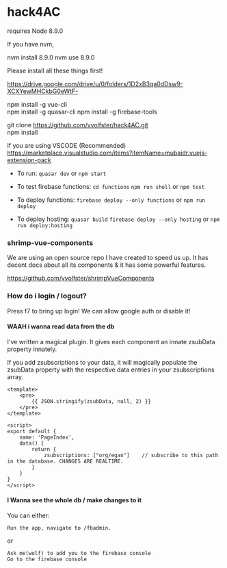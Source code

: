 # hack4AC

requires Node 8.9.0  

If you have nvm,

nvm install 8.9.0
nvm use 8.9.0

Please install all these things first!

https://drive.google.com/drive/u/0/folders/1D2xB3qa0dDsw9-XCXYewMHCkbG0eWtF-  

npm install -g vue-cli  
npm install -g quasar-cli
npm install -g firebase-tools

git clone https://github.com/vvolfster/hack4AC.git  
npm install

If you are using VSCODE (Recommended)  
https://marketplace.visualstudio.com/items?itemName=mubaidr.vuejs-extension-pack  



* To run:
`quasar dev`
or `npm start`

* To test firebase functions:
`cd functions`
`npm run shell`
or `npm test`

* To deploy functions:
`firebase deploy --only functions`
or `npm run deploy`

* To deploy hosting:
`quasar build`
`firebase deploy --only hosting`
or `npm run deploy:hosting`


### shrimp-vue-components
We are using an open source repo I have created to speed us up. 
It has decent docs about all its components & it has some powerful features.

https://github.com/vvolfster/shrimpVueComponents

### How do i login / logout?
Press f7 to bring up login!
We can allow google auth or disable it!


#### WAAH i wanna read data from the db
I've written a magical plugin. It gives each component an innate zsubData property innately.

If you add zsubscriptions to your data, it will magically populate the zsubData property with the respective data entries in your zsubscriptions array.
```
<template>
    <pre>
        {{ JSON.stringify(zsubData, null, 2) }}
    </pre>
</template>

<script>
export default {
    name: 'PageIndex',
    data() {
        return {
            zsubscriptions: ["org/egan"]    // subscribe to this path in the database. CHANGES ARE REALTIME.
        }
    }
}
</script>
```


#### I Wanna see the whole db / make changes to it ####
You can either:
```
Run the app, navigate to /fbadmin. 
```

or

```
Ask me(wolf) to add you to the firebase console
Go to the firebase console
```

